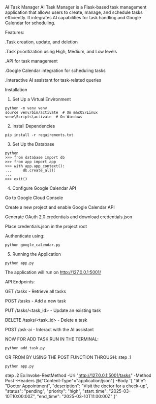 AI Task Manager
AI Task Manager is a Flask-based task management application that allows users to create, manage, and schedule tasks efficiently. It integrates AI capabilities for task handling and Google Calendar for scheduling.

Features:

.Task creation, update, and deletion

.Task prioritization using High, Medium, and Low levels

.API for task management

.Google Calendar integration for scheduling tasks

.Interactive AI assistant for task-related queries

Installation

1. Set Up a Virtual Environment
```
python -m venv venv
source venv/bin/activate  # On macOS/Linux
venv\Scripts\activate  # On Windows
```
2. Install Dependencies
```
pip install -r requirements.txt
```
3. Set Up the Database
```
python
>>> from database import db
>>> from app import app
>>> with app.app_context():
...     db.create_all()
...
>>> exit()
```
4. Configure Google Calendar API

Go to Google Cloud Console

Create a new project and enable Google Calendar API

Generate OAuth 2.0 credentials and download credentials.json

Place credentials.json in the project root

Authenticate using:
```
python google_calendar.py
```
5. Running the Application
```
python app.py
```
The application will run on http://127.0.0.1:5001/

API Endpoints:

GET /tasks - Retrieve all tasks

POST /tasks - Add a new task

PUT /tasks/<task_id> - Update an existing task

DELETE /tasks/<task_id> - Delete a task

POST /ask-ai - Interact with the AI assistant

NOW FOR ADD TASK RUN IN THE TERMINAL:
```
python add_task.py
```
OR FROM BY USING THE POST FUNCTION THROUGH:
step .1
```
python app.py
```
step .2
Ex:Invoke-RestMethod -Uri "http://127.0.0.1:5001/tasks" -Method Post -Headers @{"Content-Type"="application/json"} -Body '{
    "title": "Doctor Appointment",
    "description": "Visit the doctor for a check-up",
    "status": "pending",
    "priority": "high",
    "start_time": "2025-03-10T10:00:00Z",
    "end_time": "2025-03-10T11:00:00Z"
}'
                                                   
